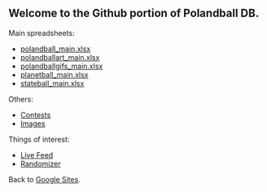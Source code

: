## Welcome to the Github portion of Polandball DB.

Main spreadsheets:

* [polandball_main.xlsx](https://drive.google.com/open?id=1qrQR87VqKnkxJZwSqgVWNXoBZ3HI9LzP)
* [polandballart_main.xlsx](https://drive.google.com/open?id=1n_hfVC6FD0yzxRDV07ftr7b9ruWaCJV1)
* [polandballgifs_main.xlsx](https://drive.google.com/open?id=1fsuiZiuz3C7hA1xEADcb21cNp9QJoHdw)
* [planetball_main.xlsx](https://drive.google.com/open?id=18z2RlS8M2IUZ4kWmgdzWyEBRIEwZRXGt)
* [stateball_main.xlsx](https://drive.google.com/open?id=1kJm46rGv0yao-c9vTXtvLiPviIwKq-dY)

Others:
* [Contests](https://drive.google.com/open?id=1hEMezCktpvPsT6Id4miHpeELCuLGDyyu)
* [Images](https://drive.google.com/drive/folders/1WFTdCF4tYjFvX-zeUFSaYvexGVHIBYzd)

Things of interest:

* [Live Feed](/live)  
* [Randomizer](/random)

Back to [Google Sites](https://sites.google.com/view/polandballdb/).
